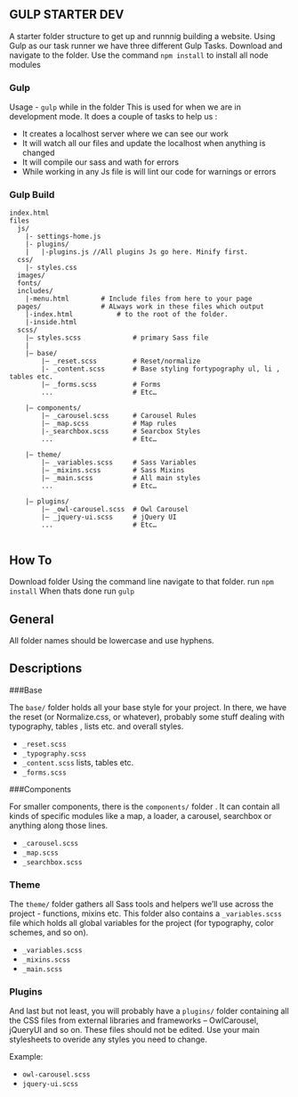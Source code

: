 ## GULP STARTER DEV
A starter folder structure to get up and runnnig building a website.
Using Gulp as our task runner we have three different Gulp Tasks.
Download and navigate to the folder.
Use the command `npm install` to install all node modules

### Gulp
Usage -  `gulp` while in the folder
This is used for when we are in development mode.
It does a couple of tasks to help us : 
* It creates a localhost server where we can see our work
* It will watch all our files and update the localhost when anything is changed
* It will compile our sass and wath for errors
* While working in any Js file is will lint our code for warnings or errors


### Gulp Build

```
index.html
files
  js/
	|- settings-home.js
	|- plugins/
	|   |-plugins.js //All plugins Js go here. Minify first.
  css/
    |- styles.css
  images/
  fonts/
  includes/
  	|-menu.html		   # Include files from here to your page
  pages/			   # ALways work in these files which output
  	|-index.html		   # to the root of the folder.
  	|-inside.html
  scss/ 
	|– styles.scss             # primary Sass file 
	| 
	|– base/ 
	    |– _reset.scss         # Reset/normalize
	    |- _content.scss       # Base styling fortypography ul, li , tables etc.
	    |– _forms.scss         # Forms
	    ...                    # Etc… 
	 
	|– components/ 
	    |– _carousel.scss      # Carousel Rules
	    |– _map.scss           # Map rules 
	    |-_searchbox.scss      # Searcbox Styles
	    ...                    # Etc… 
  
	|– theme/ 
	    |– _variables.scss     # Sass Variables 
	    |– _mixins.scss        # Sass Mixins 
	    |– _main.scss          # All main styles 
	    ...                    # Etc… 
	  
	|– plugins/ 
	    |– _owl-carousel.scss  # Owl Carousel
	    |– _jquery-ui.scss     # jQuery UI 
	    ...                    # Etc… 
	
```
## How To
Download folder
Using the command line navigate to that folder.
run ```npm install``` 
When thats done run ```gulp```

## General
All folder names should be lowercase and use hyphens.

## Descriptions

###Base

The `base/` folder holds all your base style for your project. In there, we have the reset (or Normalize.css, or whatever), probably some stuff dealing with typography, tables , lists etc. and overall styles.

* `_reset.scss`
* `_typography.scss`
* `_content.scss` lists, tables etc.
* `_forms.scss`

###Components

For smaller components, there is the `components/` folder . It can contain all kinds of specific modules like a map, a loader, a carousel, searchbox or anything along those lines. 

* `_carousel.scss`
* `_map.scss`
* `_searchbox.scss`

### Theme

The `theme/` folder  gathers all Sass tools and helpers we’ll use across the project -  functions, mixins etc. This folder also contains a `_variables.scss` file  which holds all global variables for the project (for typography, color schemes, and so on).
 

* `_variables.scss`
* `_mixins.scss`
* `_main.scss`


### Plugins

And last but not least, you will probably have a `plugins/` folder containing all the CSS files from external libraries and frameworks – OwlCarousel, jQueryUI and so on. These files should not be edited. Use your main stylesheets to overide any styles you need to change.

Example:

* `owl-carousel.scss`
* `jquery-ui.scss`

